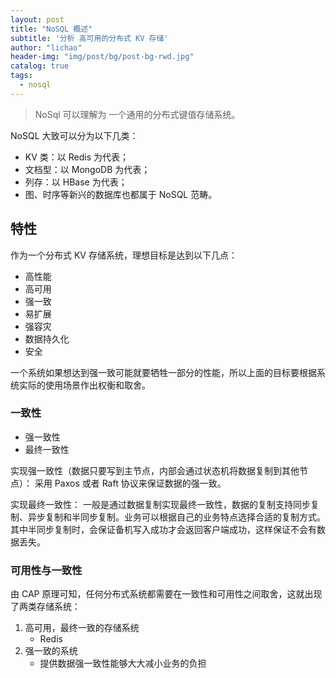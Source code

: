 ```yaml
---
layout: post
title: "NoSQL 概述"
subtitle: '分析 高可用的分布式 KV 存储'
author: "lichao"
header-img: "img/post/bg/post-bg-rwd.jpg"
catalog: true
tags:
  - nosql 
---
```


> NoSql 可以理解为 一个通用的分布式键值存储系统。

NoSQL 大致可以分为以下几类：

* KV 类：以 Redis 为代表；
* 文档型：以 MongoDB 为代表；
* 列存：以 HBase 为代表；
* 图、时序等新兴的数据库也都属于 NoSQL 范畴。

## 特性

作为一个分布式 KV 存储系统，理想目标是达到以下几点：

* 高性能
* 高可用
* 强一致
* 易扩展
* 强容灾
* 数据持久化
* 安全

一个系统如果想达到强一致可能就要牺牲一部分的性能，所以上面的目标要根据系统实际的使用场景作出权衡和取舍。

### 一致性

* 强一致性
* 最终一致性

实现强一致性（数据只要写到主节点，内部会通过状态机将数据复制到其他节点）：
采用 Paxos 或者 Raft 协议来保证数据的强一致。

实现最终一致性：
一般是通过数据复制实现最终一致性，数据的复制支持同步复制、异步复制和半同步复制。业务可以根据自己的业务特点选择合适的复制方式。其中半同步复制时，会保证备机写入成功才会返回客户端成功，这样保证不会有数据丢失。

### 可用性与一致性

由 CAP 原理可知，任何分布式系统都需要在一致性和可用性之间取舍，这就出现了两类存储系统：

1. 高可用，最终一致的存储系统
    * Redis
2. 强一致的系统
    * 提供数据强一致性能够大大减小业务的负担
